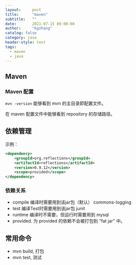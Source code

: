 ```yaml
---
layout:     post
title:      "maven"
subtitle:   ""
date:       2021-07-15 09:08:00
author:     "kgzhang"
catalog: false
category: java
header-style: text
tags:
  - maven
  - java
---
```


## Maven 

### Maven 配置
`mvn -version` 能够看到 mvn 的主目录即配置文件。

在 maven 配置文件中能够看到 repository 的存储路径。

## 依赖管理

示例：
```xml
<dependency>
    <groupId>org.reflections</groupId>
    <artifactId>reflections</artifactId>
    <version>0.9.12</version>
    <scope>provided</scope>
</dependency>
```

### 依赖关系
+ compile	编译时需要用到该jar包（默认）	commons-logging
+ test	编译Test时需要用到该jar包	junit
+ runtime	编译时不需要，但运行时需要用到	mysql
+ provided. 为 provided 的依赖不会被打包到 "fat jar" 中。

## 常用命令
- mvn build, 打包
- mvn test, 测试